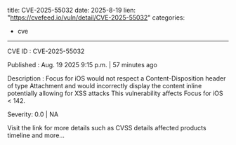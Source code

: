  
title: CVE-2025-55032
date: 2025-8-19
lien: "https://cvefeed.io/vuln/detail/CVE-2025-55032"
categories:
  - cve
---

CVE ID : CVE-2025-55032

Published :  Aug. 19
2025
9:15 p.m. | 57 minutes ago

Description : Focus for iOS would not respect a Content-Disposition header of type Attachment and would incorrectly display the content inline
potentially allowing for XSS attacks This vulnerability affects Focus for iOS < 142.

Severity: 0.0 | NA

Visit the link for more details
such as CVSS details
affected products
timeline
and more...

